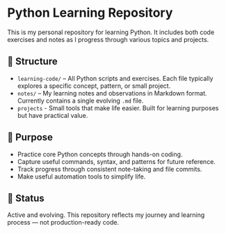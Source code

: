 # Python Learning Repository

This is my personal repository for learning Python. It includes both code exercises and notes as I progress through various topics and projects.

## 📁 Structure

- `learning-code/` – All Python scripts and exercises. Each file typically explores a specific concept, pattern, or small project.
- `notes/` – My learning notes and observations in Markdown format. Currently contains a single evolving `.md` file.
- `projects` - Small tools that make life easier. Built for learning purposes but have practical value.

## 🧠 Purpose

- Practice core Python concepts through hands-on coding.
- Capture useful commands, syntax, and patterns for future reference.
- Track progress through consistent note-taking and file commits.
- Make useful automation tools to simplify life.

## 🚧 Status

Active and evolving. This repository reflects my journey and learning process — not production-ready code.